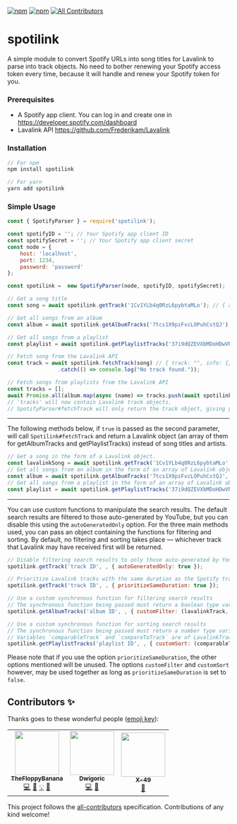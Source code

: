 [![npm](https://img.shields.io/npm/dt/spotilink)](https://npmjs.org/package/spotilink)
[![npm](https://img.shields.io/npm/v/spotilink?label=npm%20package)](https://npmjs.org/package/spotilink)
[![All Contributors](https://img.shields.io/badge/all_contributors-3-orange.svg?style=flat)](#contributors-)


# spotilink

A simple module to convert Spotify URLs into song titles for Lavalink to parse into track objects. No need to bother renewing your Spotify access token every time, because it will handle and renew your Spotify token for you.

### Prerequisites
- A Spotify app client. You can log in and create one in https://developer.spotify.com/dashboard
- Lavalink API https://github.com/Frederikam/Lavalink

### Installation
```javascript
// For npm
npm install spotilink

// For yarn
yarn add spotilink
```

### Simple Usage
```javascript
const { SpotifyParser } = require('spotilink');

const spotifyID = ''; // Your Spotify app client ID
const spotifySecret = ''; // Your Spotify app client secret
const node = {
	host: 'localhost',
	port: 1234,
	password: 'password'
};

const spotilink =  new SpotifyParser(node, spotifyID, spotifySecret);

// Get a song title
const song = await spotilink.getTrack('1Cv1YLb4q0RzL6pybtaMLo'); // { artists: [ "Surfaces" ], name: "Sunday Best" }

// Get all songs from an album
const album = await spotilink.getAlbumTracks('7tcs1X9pzFvcLOPuhCstQJ'); // [ { artists: [ "Kygo", "Valerie Broussard" ], name: "The Truth" }, ... ]

// Get all songs from a playlist
const playlist = await spotilink.getPlaylistTracks('37i9dQZEVXbMDoHDwVN2tF') // [ { arists: [ "Cardi B", "Megan Thee Stallion" ], name: "WAP (feat. Megan Thee Stallion)" }, ... ]

// Fetch song from the Lavalink API
const track = await spotilink.fetchTrack(song) // { track: "", info: {} }
				.catch(() => console.log("No track found."));

// Fetch songs from playlists from the Lavalink API
const tracks = [];
await Promise.all(album.map(async (name) => tracks.push(await spotilink.fetchTrack(name))));
// 'tracks' will now contain Lavalink track objects.
// SpotifyParser#fetchTrack will only return the track object, giving you complete freedom and control on how you handle the Lavalink tracks. :)
```
---

The following methods below, if `true` is passed as the second parameter, will call `Spotilink#fetchTrack` and return a Lavalink object (an array of them for getAlbumTracks and getPlaylistTracks) instead of song titles and artists.
```javascript
// Get a song in the form of a Lavalink object.
const lavalinkSong = await spotilink.getTrack('1Cv1YLb4q0RzL6pybtaMLo', true);
// Get all songs from an album in the form of an array of Lavalink objects.
const album = await spotilink.getAlbumTracks('7tcs1X9pzFvcLOPuhCstQJ', true);
// Get all songs from a playlist in the form of an array of Lavalink objects.
const playlist = await spotilink.getPlaylistTracks('37i9dQZEVXbMDoHDwVN2tF', true);
```
---

You can use custom functions to manipulate the search results.
The default search results are filtered to those auto-generated by YouTube, but you can disable this using the `autoGeneratedOnly` option.
For the three main methods used, you can pass an object containing the functions for filtering and sorting.
By default, no filtering and sorting takes place — whichever track that Lavalink may have received first will be returned.
```javascript
// Disable filtering search results to only those auto-generated by YouTube.
spotilink.getTrack('track ID', , { autoGeneratedOnly: true });

// Prioritize Lavalink tracks with the same duration as the Spotify track.
spotilink.getTrack('track ID', , { prioritizeSameDuration: true });

// Use a custom synchronous function for filtering search results
// The synchronous function being passed must return a boolean type variable
spotilink.getAlbumTracks('album ID', , { customFilter: (lavalinkTrack, spotifyTrack) => lavalinkTrack.info.title === spotifyTrack.name })

// Use a custom synchronous function for sorting search results
// The synchronous function being passed must return a number type variable
// Variables `comparableTrack` and `compareToTrack` are of LavalinkTrack types
spotilink.getPlaylistTracks('playlist ID', , { customSort: (comparableTrack, compareToTrack, spotifyTrack) => comparableTrack.info.title === spotifyTrack.name ? -1 : 1 })
```
Please note that if you use the option `prioritizeSameDuration`, the other options mentioned will be unused. The options `customFilter` and `customSort` however, may be used together as long as `prioritizeSameDuration` is set to `false`.

## Contributors ✨

Thanks goes to these wonderful people ([emoji key](https://allcontributors.org/docs/en/emoji-key)):

<!-- ALL-CONTRIBUTORS-LIST:START - Do not remove or modify this section -->
<!-- prettier-ignore-start -->
<!-- markdownlint-disable -->
<table>
  <tr>
    <td align="center"><a href="https://github.com/TheFloppyBanana"><img src="https://avatars1.githubusercontent.com/u/35372554?v=4?s=100" width="100px;" alt=""/><br /><sub><b>TheFloppyBanana</b></sub></a><br /><a href="https://github.com/takomst/spotify-to-lavalink/commits?author=TheFloppyBanana" title="Code">💻</a> <a href="https://github.com/takomst/spotify-to-lavalink/commits?author=TheFloppyBanana" title="Documentation">📖</a> <a href="#example-TheFloppyBanana" title="Examples">💡</a> <a href="#ideas-TheFloppyBanana" title="Ideas, Planning, & Feedback">🤔</a></td>
    <td align="center"><a href="https://github.com/Dwigoric"><img src="https://avatars2.githubusercontent.com/u/30539952?v=4?s=100" width="100px;" alt=""/><br /><sub><b>Dwigoric</b></sub></a><br /><a href="https://github.com/takomst/spotify-to-lavalink/commits?author=Dwigoric" title="Code">💻</a> <a href="#ideas-Dwigoric" title="Ideas, Planning, & Feedback">🤔</a></td>
    <td align="center"><a href="https://xeval.dev/"><img src="https://avatars3.githubusercontent.com/u/40152105?v=4?s=100" width="100px;" alt=""/><br /><sub><b>X-49</b></sub></a><br /><a href="https://github.com/takomst/spotify-to-lavalink/issues?q=author%3ASaphirePI" title="Bug reports">🐛</a></td>
  </tr>
</table>

<!-- markdownlint-enable -->
<!-- prettier-ignore-end -->
<!-- ALL-CONTRIBUTORS-LIST:END -->

This project follows the [all-contributors](https://github.com/all-contributors/all-contributors) specification. Contributions of any kind welcome!
